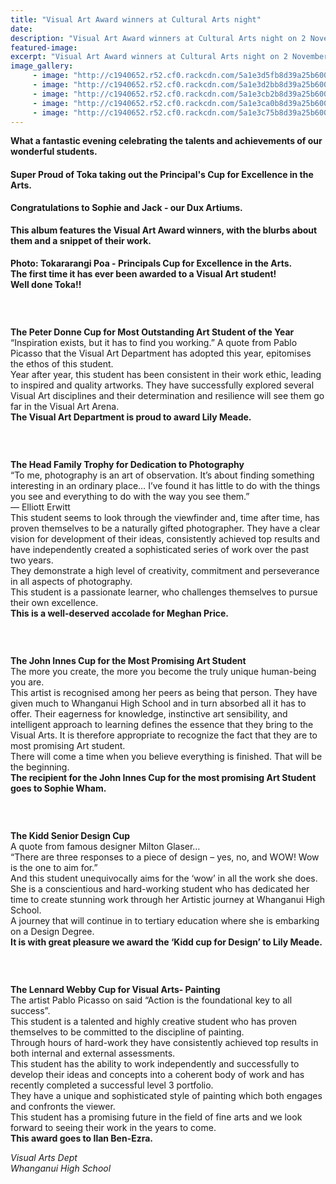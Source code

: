 ```yaml
---
title: "Visual Art Award winners at Cultural Arts night"
date: 
description: "Visual Art Award winners at Cultural Arts night on 2 November at the Opera House..."
featured-image: 
excerpt: "Visual Art Award winners at Cultural Arts night on 2 November at the Opera House."
image_gallery:
	 - image: "http://c1940652.r52.cf0.rackcdn.com/5a1e3d5fb8d39a25b6000b22/Lily-Meade-most-outstanding-Art-student-of-the-year-photo-1.jpg"
	 - image: "http://c1940652.r52.cf0.rackcdn.com/5a1e3d2bb8d39a25b6000b1e/Lily-Meade-most-outstanding-Art-student-of-the-year-photo-2.jpg"
	 - image: "http://c1940652.r52.cf0.rackcdn.com/5a1e3cb2b8d39a25b6000b1c/Meghan-Price-photo.jpg"
	 - image: "http://c1940652.r52.cf0.rackcdn.com/5a1e3ca0b8d39a25b6000b1a/Meghan-Price-photo-2.jpg"
	 - image: "http://c1940652.r52.cf0.rackcdn.com/5a1e3c75b8d39a25b6000b18/Meghan-Price-photo-3.jpg"
---
```


<p><span><strong>What a fantastic evening celebrating the talents and achievements of our wonderful students.</strong><br /></span></p>
<h4><span>Super Proud of Toka taking out the Principal's Cup for Excellence in the Arts.<br /><strong></strong></span></h4>
<p><span><strong>Congratulations to Sophie and Jack - our Dux Artiums.</strong><br /></span></p>
<h4>This album features the Visual Art Award winners, with the blurbs about them and a snippet of their work.</h4>
<p><strong>Photo: Tokararangi Poa - Principals Cup for Excellence in the Arts.</strong><br /><strong>The first time it has ever been awarded to a Visual Art student!&nbsp;<br />Well done Toka!!</strong></p>
<p><span><br /></span></p>
<p><span><img src=http://c1940652.r52.cf0.rackcdn.com/5a1e3923b8d39a25b6000b02/Lily-Meade-most-outstanding-Art-student-of-the-year.jpg alt="" /></span></p>
<p><span><strong>The Peter Donne Cup for Most Outstanding Art Student of the Year</strong><br /><span>&ldquo;Inspiration exists, but it has to find you working.&rdquo; A quote from Pablo Picasso that the Visual Art Department has adopted this year, epitomises the ethos of this student.</span><br /><span>Year after year, this student has been consistent in their work ethic, leading to inspired and quality artworks. They have successfully explored several Visual Art disciplines and their determination and resilience will see them go far in the Visual Art Arena.</span><br /><strong>The Visual Art Department is proud to award Lily Meade.</strong></span></p>
<p><span><span><br /></span></span></p>
<p><span><img src=http://c1940652.r52.cf0.rackcdn.com/5a1e37acb8d39a25b6000b00/Meghan-Price-photography.jpg alt="" /></span></p>
<p><span><span><strong>The Head Family Trophy for Dedication to Photography</strong>&nbsp;</span><br /><span>&ldquo;To me, photography is an art of observation. It&rsquo;s about finding something interesting in an ordinary place&hellip; I&rsquo;ve found it has little to do with the things you see and everything to do with the way you see them.&rdquo;</span><br /><span>&mdash; Elliott Erwitt</span><br /><span>This student seems to look through the viewfinder and, time after time, has proven themselves to be a naturally gift</span><span class="text_exposed_show">ed photographer. They have a clear vision for development of their ideas, consistently achieved top results and have independently created a sophisticated series of work over the past two years.&nbsp;<br />They demonstrate a high level of creativity, commitment and perseverance in all aspects of photography.<br />This student is a passionate learner, who challenges themselves to pursue their own excellence.<br /><strong>This is a well-deserved accolade for Meghan Price.</strong></span></span></p>
<p><span><span class="text_exposed_show"><br /></span></span></p>
<p><span><span class="text_exposed_show"><img src=http://c1940652.r52.cf0.rackcdn.com/5a1e3994b8d39a25b6000b04/Sophie-Wham-most-promising-art-student.jpg alt="" /></span></span></p>
<p><span><strong>The John Innes Cup for the Most Promising Art Student</strong><br /><span>The more you create, the more you become the truly unique human-being you are.</span><br /><span>This artist is recognised among her peers as being that person. They have given much to Whanganui High School and in turn absorbed all it has to offer. Their eagerness for knowledge, instinctive art sensibility, and intelligent approach to learning defines the essen</span><span class="text_exposed_show">ce that they bring to the Visual Arts. It is therefore appropriate to recognize the fact that they are to most promising Art student.&nbsp;<br />There will come a time when you believe everything is finished. That will be the beginning.<br /><strong>The recipient for the John Innes Cup for the most promising Art Student goes to Sophie Wham.</strong></span></span></p>
<p><span><span class="text_exposed_show"><br /></span></span></p>
<p><span><img src=http://c1940652.r52.cf0.rackcdn.com/5a1e39d0b8d39a25b6000b06/Lily-Meade-senior-design-cup.jpg alt="" /></span></p>
<p><span><strong>The Kidd Senior Design Cup</strong><br /><span>A quote from famous designer Milton Glaser&hellip;</span><br /><span>&ldquo;There are three responses to a piece of design &ndash; yes, no, and WOW! Wow is the one to aim for.&rdquo;</span><br /><span>And this student unequivocally aims for the &lsquo;wow&rsquo; in all the work she does. She is a conscientious and hard-working student who has dedicated her time to create stunning work through her Artistic journey at Whanganui High School.&nbsp;</span><br /><span>A journey that will continue in to tertiary education where she is embarking on a Design Degree.</span><br /><strong>It is with great pleasure we award the &lsquo;Kidd cup for Design&rsquo; to Lily Meade.</strong></span></p>
<p><span><span><br /></span></span></p>
<p><span><img src=http://c1940652.r52.cf0.rackcdn.com/5a1e39fbb8d39a25b6000b08/Ilan-Ben-Ezra-painting.jpg alt="" /></span></p>
<p><span><strong>The Lennard Webby Cup for Visual Arts- Painting</strong><br /><span>The artist Pablo Picasso on said &ldquo;Action is the foundational key to all success&rdquo;.</span><br /><span>This student is a talented and highly creative student who has proven themselves to be committed to the discipline of painting.</span><br /><span>Through hours of hard-work they have consistently achieved top results in both internal and external assessments.</span><span class="text_exposed_show"><br />This student has the ability to work independently and successfully to develop their ideas and concepts into a coherent body of work and has recently completed a successful level 3 portfolio.<br />They have a unique and sophisticated style of painting which both engages and confronts the viewer.&nbsp;<br />This student has a promising future in the field of fine arts and we look forward to seeing their work in the years to come.<br /><strong>This award goes to Ilan Ben-Ezra.</strong></span></span></p>
<p><em>Visual Arts Dept<br />Whanganui High School</em></p>

